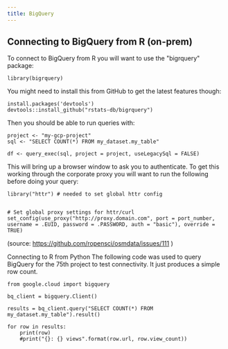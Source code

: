 ```yaml
---
title: BigQuery
---
```


## Connecting to BigQuery from R (on-prem)

To connect to BigQuery from R you will want to use the "bigrquery" package:

```
library(bigrquery)
```

You might need to install this from GitHub to get the latest features though:

```
install.packages('devtools')
devtools::install_github("rstats-db/bigrquery")
```

Then you should be able to run queries with:

```
project <- "my-gcp-project"
sql <- "SELECT COUNT(*) FROM my_dataset.my_table"

df <- query_exec(sql, project = project, useLegacySql = FALSE)
```

This will bring up a browser window to ask you to authenticate.  To get this working through the corporate proxy you will want to run the following before doing your query:

```
library("httr") # needed to set global httr config


# Set global proxy settings for httr/curl
set_config(use_proxy("http://proxy.domain.com", port = port_number, username = .EUID, password = .PASSWORD, auth = "basic"), override = TRUE)
```
(source: https://github.com/ropensci/osmdata/issues/111 )

Connecting to R from Python
The following code was used to query BigQuery for the 75th project to test connectivity.  It just produces a simple row count.

```
from google.cloud import bigquery

bq_client = bigquery.Client()

results = bq_client.query("SELECT COUNT(*) FROM my_dataset.my_table").result()

for row in results:
    print(row)
    #print("{}: {} views".format(row.url, row.view_count))
```
